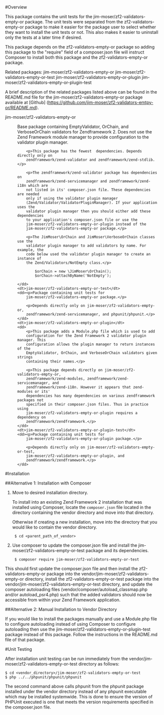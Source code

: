 #Overview

This package contains the unit tests for the jim-moser/zf2-validators-empty-or 
package. The unit tests were separated from the zf2-validators-empty-or package 
to make it easier for the package user to select whether they want to install 
the unit tests or not. This also makes it easier to uninstall only the tests at 
a later time if desired.

This package depends on the zf2-validators-empty-or 
package so adding this package to the "require" field of a composer.json file 
will instruct Composer to install both this package and the 
zf2-validators-empty-or package.

Related packages:
	jim-moser/zf2-validators-empty-or
	jim-moser/zf2-validators-empty-or-test
	jim-moser/zf2-validators-empty-or-plugin
	jim-moser/zf2-validators-empty-or-plugin-test
	
A brief description of the related packages listed above can be found in the 
README.md file for the jim-moser/zf2-validators-empty-or package available at 
[Github] (https://github.com/jim-moser/zf2-validators-emtpy-or/README.md). 

<dl>
	<dt>jim-moser/zf2-validators-empty-or</dt>
	<dd><p>Base package containing EmptyValidator, OrChain, and VerboseOrChain
		validators for Zendframework 2. Does not use the Zend Framework module 
		manager to provide configuration to the validator plugin manager.</p>
		
		<p>This package has the fewest	dependencies. Depends directly only on 
		zendframework/zend-validator and zendframework/zend-stdlib.</p>
		
		<p>The zendframework/zend-validator package has dependencies on 
		zendframework/zend-servicemanager and zendframework/zend-i18n which are 
		not listed in its' composer.json file. These dependencies are needed  
		only if using the validator plugin manager 
		(Zend/Validator/ValidatorPluginManager). If your application uses the 
		validator plugin manager then you should either add these dependencies 
		to your application's composer.json file or use the 
		jim-moser/zf2-validators-empty-or-plugin instead of the 
		jim-moser/zf2-validators-empty-or package.</p>
		
		<p>The JimMoser\OrChain and	JimMoser\VerboseOrChain classes use the 
		validator plugin manager to add validators by name. For example, the 
		code below used the validator plugin manager to create an instance of 
		the Zend/Validators/NotEmpty class.</p>
		
			$orChain = new \JimMoser\OrChain();
			$orChain->attachByName('NotEmpty');
			
	</dd>
	<dt>jim-moser/zf2-validators-empty-or-test</dt>
	<dd><p>Package containing unit tests for 
		jim-moser/zf2-validators-empty-or package.</p>
		
		<p>Depends directly only on jim-moser/zf2-validators-empty-or, 
		zendframework/zend-servicemanager, and phpunit/phpunit.</p>
	</dd>
	<dt>jim-moser/zf2-validators-empty-or-plugin</dt>
	<dd>
		<p>This package adds a Module.php file which is used to add 
		configuration for the Zend Framework 2 validator plugin manager. This 
		configuration allows the plugin manager to return instances of the 
		EmptyValidator, OrChain, and VerboseOrChain validators given strings 
		containing their names.</p>
		
		<p>This package depends directly on jim-moser/zf2-validators-empty-or, 
		zendframework/zend-modules, zendframework/zend-servicemanager, and 
		zendframework/zend-i18n. However it appears that zend-modules or its' 
		dependencies has many dependencies on various zendframework packages not 
		specified in their composer.json files. Thus in practice using 
		jim-moser/zf2-validators-empty-or-plugin requires a dependency on 
		zendframework/zendframework.</p>
	</dd>
	<dt>jim-moser/zf2-validators-empty-or-plugin-test</dt>
	<dd><p>Package containing unit tests for
		jim-moser/zf2-validators-empty-or-plugin package.</p>
		
		<p>Depends directly only on jim-moser/zf2-validators-empty-or-test, 
		jim-moser/zf2-validators-empty-or-plugin, and 
		zendframework/zendframework.</p>
	</dd>
</dl>

#Installation

##Alternative 1: Installation with Composer

1. Move to desired installation directory.

	To install into an existing Zend Framework 2 installation that was installed 
	using Composer, locate the `composer.json` file located in the directory 
	containing the vendor directory and move into that directory. 
	
	Otherwise if creating a new installation, move into the directory that you  
	would like to contain the vendor directory.

		$ cd <parent_path_of_vendor>	
	
2. Use composer to update the composer.json file and install the 
	jim-moser/zf2-validators-empty-or-test package and its dependencies.

		$ composer require jim-moser/zf2-validators-empty-or-test
	
This should first update the composer.json file and then install the 
zf2-validators-empty-or package into the 
vendor/jim-moser/zf2-validators-empty-or directory, install the 
zf2-validators-empty-or-test package into the 
vendor/jim-moser/zf2-validators-empty-or-test directory, and update the 
composer autoloading files (vendor/composer/autoload_classmap.php and/or 
autoload_psr4.php) such that the added validators should now be accessible from 
within your Zend Framework application.

##Alternative 2: Manual Installation to Vendor Directory

If you would like to install the packages manually and use a Module.php file to 
configure autoloading instead of using Composer to configure autoloading then 
use the jim-moser/zf2-validators-empty-or-plugin-test package instead of this 
package. Follow the instructions in the README.md file of that package.

#Unit Testing

After installation unit testing can be run immediately from the 
vendor/jim-moser/zf2-validators-empty-or-test directory as follows:

	$ cd <vendor_directory>/jim-moser/zf2-validators-empty-or-test
	$ php ../../phpunit/phpunit/phpunit

The second command above calls phpunit from the phpunit package installed under 
the vendor directory instead of any phpunit executable which may be installed 
systemwide. This is done to ensure the version of PHPUnit executed is one that 
meets the version requirements specified in the composer.json file.